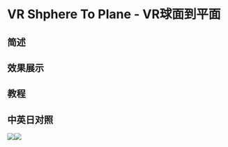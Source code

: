 # VR Shphere To Plane - VR球面到平面

## 简述

## 效果展示

## 教程

## 中英日对照

![](https://mir.yuelili.com/wp-content/uploads/user/AE/effects/AE-Effects-Immersive-Video-VR_Shphere_To_Plane.png)![](https://mir.yuelili.com/wp-content/uploads/user/AE/effects/AE-Effects-Immersive-Video-VR_Shphere_To_Plane_cn.png)

